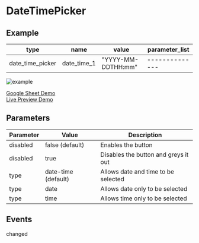 # DateTimePicker

## Example

| type             | name          | value              | parameter_list |
| ---------------- | ------------  | ------------------ | -------------- |
| date_time_picker | date_time_1   | "YYYY-MM-DDTHH:mm" | -------------- |	


![example](../assets/images/date-time-picker.png)

[Google Sheet Demo](https://docs.google.com/spreadsheets/d/1Ff1QbrAKWpENp6QNeHVAw6_7KtkXz6zngRTSKqHMssw/edit?gid=569531329#gid=569531329)   
[Live Preview Demo](https://idems-debug.web.app/template/comp_date_time_picker)

## Parameters

| Parameter             | Value               | Description                          |
| ---------             | ------------------  | ------------------------------------ |
| disabled	            | false (default)     | Enables the button                   |
| disabled	            | true                | Disables the button and greys it out |
| type                  | date-time (default) | Allows date and time to be selected  |
| type                  | date                | Allows date only to be selected      |  
| type                  | time                | Allows time only to be selected      |  

## Events

changed